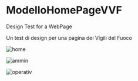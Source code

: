 # ModelloHomePageVVF
Design Test for a WebPage

Un test di design per una pagina dei Vigili del Fuoco



![home](https://user-images.githubusercontent.com/126454909/227191800-74da1422-d707-4dff-9f3e-30d3b7956f92.png)

![ammin](https://user-images.githubusercontent.com/126454909/227191812-805f2a70-b1af-4d0c-980a-0d88be446b17.png)

![operativ](https://user-images.githubusercontent.com/126454909/227191824-4da56226-ed66-48fe-bd06-1e106494a161.png)


